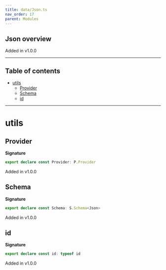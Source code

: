 ```yaml
---
title: data/Json.ts
nav_order: 17
parent: Modules
---
```


## Json overview

Added in v1.0.0

---

<h2 class="text-delta">Table of contents</h2>

- [utils](#utils)
  - [Provider](#provider)
  - [Schema](#schema)
  - [id](#id)

---

# utils

## Provider

**Signature**

```ts
export declare const Provider: P.Provider
```

Added in v1.0.0

## Schema

**Signature**

```ts
export declare const Schema: S.Schema<Json>
```

Added in v1.0.0

## id

**Signature**

```ts
export declare const id: typeof id
```

Added in v1.0.0
